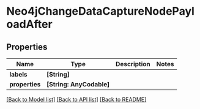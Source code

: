 # Neo4jChangeDataCaptureNodePayloadAfter

## Properties
Name | Type | Description | Notes
------------ | ------------- | ------------- | -------------
**labels** | **[String]** |  | 
**properties** | **[String: AnyCodable]** |  | 

[[Back to Model list]](../README.md#documentation-for-models) [[Back to API list]](../README.md#documentation-for-api-endpoints) [[Back to README]](../README.md)


